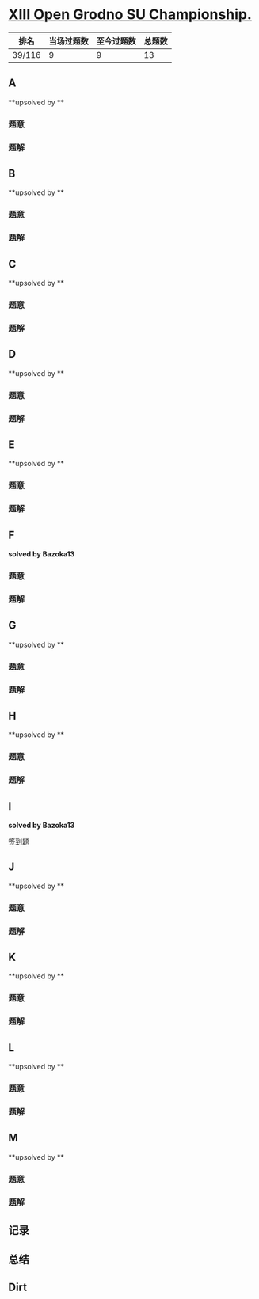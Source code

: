 # [XIII Open Grodno SU Championship.](http://opentrains.snarknews.info/~ejudge/team.cgi?contest_id=6299&locale_id=0)

| 排名   | 当场过题数 | 至今过题数 | 总题数 |
| ------ | ---------- | ---------- | ------ |
| 39/116 | 9          | 9          | 13     |

## **A**

**upsolved by **

### 题意



### 题解



## **B**

**upsolved by **

### 题意



### 题解



## **C**

**upsolved by **

### 题意



### 题解



## **D**

**upsolved by **

### 题意



### 题解



## **E**

**upsolved by **

### 题意



### 题解



## **F**

**solved by Bazoka13**

### 题意



### 题解



## **G**

**upsolved by **

### 题意



### 题解



## **H**

**upsolved by **

### 题意



### 题解



## **I**

**solved by Bazoka13**

签到题

## **J**

**upsolved by **

### 题意



### 题解



## **K**

**upsolved by **

### 题意



### 题解



## **L**

**upsolved by **

### 题意



### 题解



## **M**

**upsolved by **

### 题意



### 题解



## **记录**



## **总结**

## **Dirt**